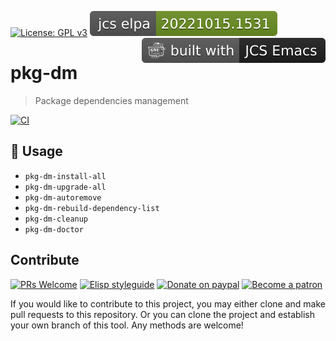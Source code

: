 [![License: GPL v3](https://img.shields.io/badge/License-GPL%20v3-blue.svg)](https://www.gnu.org/licenses/gpl-3.0)
[![JCS-ELPA](https://raw.githubusercontent.com/jcs-emacs/badges/master/elpa/v/pkg-dm.svg)](https://jcs-emacs.github.io/jcs-elpa/#/pkg-dm)
<a href="https://jcs-emacs.github.io/"><img align="right" src="https://raw.githubusercontent.com/jcs-emacs/badges/master/others/built-with/dark.svg" alt="Built with"></a>

# pkg-dm
> Package dependencies management

[![CI](https://github.com/jcs-elpa/pkg-dm/actions/workflows/test.yml/badge.svg)](https://github.com/jcs-elpa/pkg-dm/actions/workflows/test.yml)

## 🔨 Usage

* `pkg-dm-install-all`
* `pkg-dm-upgrade-all`
* `pkg-dm-autoremove`
* `pkg-dm-rebuild-dependency-list`
* `pkg-dm-cleanup`
* `pkg-dm-doctor`

## Contribute

[![PRs Welcome](https://img.shields.io/badge/PRs-welcome-brightgreen.svg)](http://makeapullrequest.com)
[![Elisp styleguide](https://img.shields.io/badge/elisp-style%20guide-purple)](https://github.com/bbatsov/emacs-lisp-style-guide)
[![Donate on paypal](https://img.shields.io/badge/paypal-donate-1?logo=paypal&color=blue)](https://www.paypal.me/jcs090218)
[![Become a patron](https://img.shields.io/badge/patreon-become%20a%20patron-orange.svg?logo=patreon)](https://www.patreon.com/jcs090218)

If you would like to contribute to this project, you may either
clone and make pull requests to this repository. Or you can
clone the project and establish your own branch of this tool.
Any methods are welcome!
